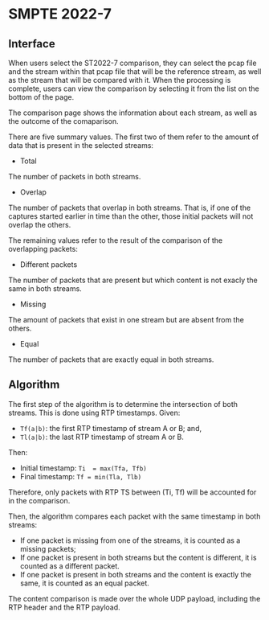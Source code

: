# SMPTE 2022-7

## Interface

When users select the ST2022-7 comparison, they can select the pcap file and the stream within that pcap file that will be the reference stream, as well as the stream that will be compared with it.
When the processing is complete, users can view the comparison by selecting it from the list on the bottom of the page.

The comparison page shows the information about each stream, as well as the outcome of the comaparison.

There are five summary values. The first two of them refer to the amount of data that is present in the selected streams:

- Total

The number of packets in both streams.

- Overlap

The number of packets that overlap in both streams. That is, if one of the captures started earlier in time than the other, those initial packets will not overlap the others.

The remaining values refer to the result of the comparison of the overlapping packets:

- Different packets

The number of packets that are present but which content is not exacly the same in both streams.

- Missing 

The amount of packets that exist in one stream but are absent from the others.

- Equal

The number of packets that are exactly equal in both streams.

## Algorithm

The first step of the algorithm is to determine the intersection of both streams. This is done using RTP timestamps. Given:

- `Tf(a|b)`: the first RTP timestamp of stream A or B; and, 
- `Tl(a|b)`: the last RTP timestamp of stream A or B.

Then:

- Initial timestamp: `Ti  = max(Tfa, Tfb)`
- Final timestamp: `Tf = min(Tla, Tlb)`

Therefore, only packets with RTP TS between (Ti, Tf) will be accounted for in the comparison.

Then, the algorithm compares each packet with the same timestamp in both streams:

- If one packet is missing from one of the streams, it is counted as a missing packets;
- If one packet is present in both streams but the content is different, it is counted as a different packet.
- If one packet is present in both streams and the content is exactly the same, it is counted as an equal packet.

The content comparison is made over the whole UDP payload, including the RTP header and the RTP payload.
